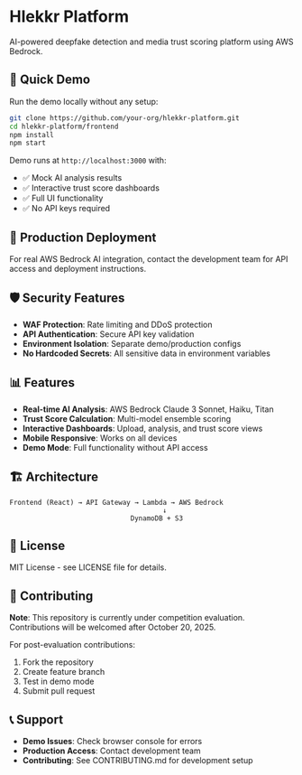 # Hlekkr Platform

AI-powered deepfake detection and media trust scoring platform using AWS Bedrock.

## 🚀 Quick Demo

Run the demo locally without any setup:

```bash
git clone https://github.com/your-org/hlekkr-platform.git
cd hlekkr-platform/frontend
npm install
npm start
```

Demo runs at `http://localhost:3000` with:
- ✅ Mock AI analysis results
- ✅ Interactive trust score dashboards
- ✅ Full UI functionality
- ✅ No API keys required

## 🔧 Production Deployment

For real AWS Bedrock AI integration, contact the development team for API access and deployment instructions.

## 🛡️ Security Features

- **WAF Protection**: Rate limiting and DDoS protection
- **API Authentication**: Secure API key validation
- **Environment Isolation**: Separate demo/production configs
- **No Hardcoded Secrets**: All sensitive data in environment variables

## 📊 Features

- **Real-time AI Analysis**: AWS Bedrock Claude 3 Sonnet, Haiku, Titan
- **Trust Score Calculation**: Multi-model ensemble scoring
- **Interactive Dashboards**: Upload, analysis, and trust score views
- **Mobile Responsive**: Works on all devices
- **Demo Mode**: Full functionality without API access

## 🏗️ Architecture

```
Frontend (React) → API Gateway → Lambda → AWS Bedrock
                                      ↓
                              DynamoDB + S3
```

## 📝 License

MIT License - see LICENSE file for details.

## 🤝 Contributing

**Note**: This repository is currently under competition evaluation. Contributions will be welcomed after October 20, 2025.

For post-evaluation contributions:
1. Fork the repository
2. Create feature branch
3. Test in demo mode
4. Submit pull request

## 📞 Support

- **Demo Issues**: Check browser console for errors
- **Production Access**: Contact development team
- **Contributing**: See CONTRIBUTING.md for development setup